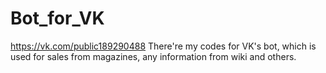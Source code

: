 # Bot_for_VK
https://vk.com/public189290488
There're my codes for VK's bot, which is used for sales from magazines, any information from wiki and others.
